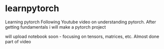 # learnpytorch
Learning pytorch
Following Youtube video on understanding pytorch. After getting fundamentals i will make a pytorch project

will upload notebook soon - focusing on tensors, matrices, etc.
Almost done part of video
